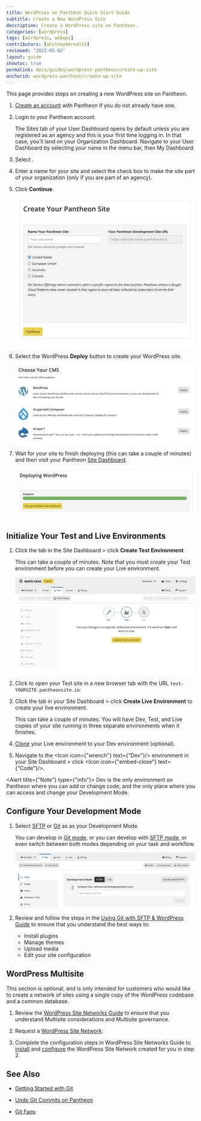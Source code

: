 ```yaml
---
title: WordPress on Pantheon Quick Start Guide
subtitle: Create a New WordPress Site
description: Create a WordPress site on Pantheon.
categories: [wordpress]
tags: [wordpress, webops]
contributors: [whitneymeredith]
reviewed: "2022-05-02"
layout: guide
showtoc: true
permalink: docs/guides/wordpress-pantheon/create-wp-site
anchorid: wordpress-pantheon/create-wp-site
---
```


This page provides steps on creating a new WordPress site on Pantheon. 

1. [Create an account](https://dashboard.pantheon.io/register) with Pantheon if you do not already have one.

1. Login to your Pantheon account.

    The Sites tab of your User Dashboard opens by default unless you are registered as an agency and this is your first time logging in. In that case, you’ll land on your Organization Dashboard. Navigate to your User Dashboard by selecting your name in the menu bar, then My Dashboard.

1. Select <Icon icon="plus" text="Create New Site"/>.

1. Enter a name for your site and select the check box to make the site part of your organization (only if you are part of an agency).

1. Click **Continue**.

    ![Alt text describing the image](../../../images/create-new-site-updated.png)

1. Select the WordPress **Deploy** button to create your WordPress site.

    ![Alt text describing the image](../../../images/choose-your-cms.png)

1. Wait for your site to finish deploying (this can take a couple of minutes) and then visit your Pantheon [Site Dashboard](/guides/quickstart/site-dashboard/).

    ![Alt text describing the image](../../../images/new-site-deployment.png)

## Initialize Your Test and Live Environments

1. Click the <Icon icon="equalizer" text="Test"/> tab in the Site Dashboard > click **Create Test Environment**.

    This can take a couple of minutes. Note that you must create your Test environment before you can create your Live environment.

    ![Alt text describing the image](../../../images/create-test-environment.png)

1. Click <Icon icon="new-window-alt" text="Visit Test Site"/> to open your Test site in a new browser tab with the URL `test-YOURSITE.pantheonsite.io`.

1. Click the <Icon icon="cardio" text="Live"/> tab in your Site Dashboard > click **Create Live Environment** to create your live environment.

    This can take a couple of minutes. You will have Dev, Test, and Live copies of your site running in three separate environments when it finishes.

1. [Clone](/guides/quickstart/clone-live-to-dev/) your Live environment to your Dev environment (optional). 

 1. Navigate to the <Icon icon={"wrench"} text={"Dev"}/> environment in your Site Dashboard > click <Icon icon={"embed-close"} text={"Code"}/>.

   <Alert title={"Note"} type={"info"}>
     Dev is the only environment on Pantheon where you can add or change code,
     and the only place where you can access and change your Development Mode.
   </Alert>

## Configure Your Development Mode

1. Select [SFTP](/guides/quickstart/connection-modes/#sftp-connection-mode) or [Git](/guides/quickstart/connection-modes/#git-connection-mode) as as your Development Mode. 

    You can develop in [Git mode](/git), or you can develop with [SFTP mode](/sftp), or even switch between both modes depending on your task and workflow.

    ![Development Modes](../../../images/development-mode.png)

1. Review and follow the steps in the [Using Git with SFTP & WordPress Guide](/guides/wordpress-git/) to ensure that you understand the best ways to:

    - Install plugins
    - Manage themes
    - Upload media
    - Edit your site configuration

## WordPress Multisite

This section is optional, and is only intended for customers who would like to create a network of sites using a single copy of the WordPress codebase and a common database.

1. Review the [WordPress Site Networks Guide](/guides/multisite/) to ensure that you understand Multisite considerations and Multisite governance.

1. Request a [WordPress Site Network](/guides/multisite/#request-a-wordpress-site-network).

1. Complete the configuration steps in WordPress Site Networks Guide to [install](/guides/multisite/config/#install-the-wordpress-site-network) and [configure](/guides/multisite/config/#configure-the-wordpress-site-network) the WordPress Site Network created for you in step 2.

## See Also

- [Getting Started with Git](https://pantheon.io/docs/git)

- [Undo Git Commits on Pantheon](https://pantheon.io/docs/undo-commits)

- [Git Faqs](https://pantheon.io/docs/git-faq)
